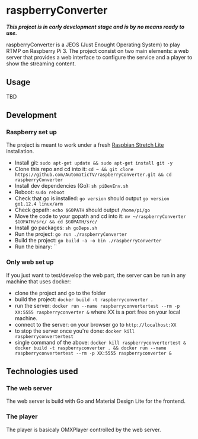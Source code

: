 # raspberryConverter

***This project is in early development stage and is by no means ready to use.***

raspberryConverter is a JEOS (Just Enought Operating System) to play RTMP on Raspberry Pi 3. The project consist on two main elements: a web server that provides a web interface to configure the service and a player to show the streaming content.

## Usage
TBD

## Development

### Raspberry set up
The project is meant to work under a fresh [Raspbian Stretch Lite](https://www.raspberrypi.org/downloads/raspbian/) installation.

* Install git: `sudo apt-get update && sudo apt-get install git -y`
* Clone this repo and cd into it: `cd ~ && git clone https://github.com/AutomaticTV/raspberryConverter.git && cd raspberryConverter`
* Install dev dependencies (Go): `sh piDevEnv.sh`
* Reboot: `sudo reboot`
* Check that go is installed: `go version` should output `go version go1.12.4 linux/arm`
* Check gopath: `echo $GOPATH` should output `/home/pi/go`
* Move the code to your gopath and cd into it: `mv ~/raspberryConverter $GOPATH/src/ && cd $GOPATH/src/`
* Install go packages: `sh goDeps.sh`
* Run the project: `go run ./raspberryConverter`
* Build the project: `go build -a -o bin ./raspberryConverter`
* Run the binary: ``


### Only web set up
If you just want to test/develop the web part, the server can be run in any machine that uses docker:

* clone the project and go to the folder
* build the project: `docker build -t raspberryconverter .`
* run the server: `docker run --name raspberryconvertertest --rm -p XX:5555 raspberryconverter &` where XX is a port free on your local machine.
* connect to the server: on your browser go to `http://localhost:XX`
* to stop the server once you're done: `docker kill raspberryconvertertest`
* single command of the above: `docker kill raspberryconvertertest & docker build -t raspberryconverter . && docker run --name raspberryconvertertest --rm -p XX:5555 raspberryconverter &`


## Technologies used
### The web server

The web server is build with Go and Material Design Lite for the frontend.

### The player

The player is basicaly OMXPlayer controlled by the web server.
